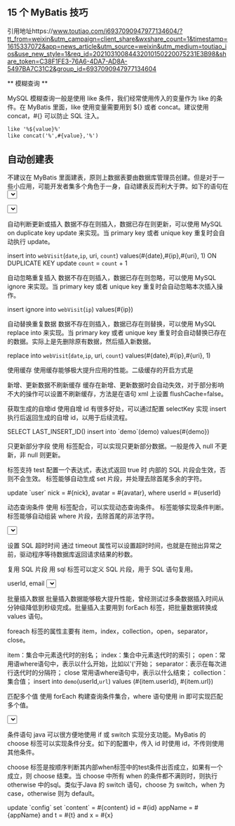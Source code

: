 
## 15 个 MyBatis 技巧

引用地址https://www.toutiao.com/i6937090947977134604/?tt_from=weixin&utm_campaign=client_share&wxshare_count=1&timestamp=1615337072&app=news_article&utm_source=weixin&utm_medium=toutiao_ios&use_new_style=1&req_id=20210310084432010150220075231E3B98&share_token=C38F1FE3-76A6-4DA7-AD8A-5497BA7C31C2&group_id=6937090947977134604

** 模糊查询 ** 

MySQL 模糊查询一般是使用 like 条件，我们经常使用传入的变量作为 like 的条件。在 MyBatis 里面，like 使用变量需要用到 ${} 或者 concat。建议使用 concat，#{} 可以防止 SQL 注入。

```xml
like '%${value}%'
like concat('%',#{value},'%')

```


## 自动创建表
不建议在 MyBatis 里面建表，原则上数据表要由数据库管理员创建。但是对于一些小应用，可能开发者集多个角色于一身，自动建表反而利大于弊。如下的语句在 <select> 标签内使用了 CREATE TABLE IF NOT EXISTS 语法，可以在无表时自动建表，有表时会跳过执行。

<select id="createTable">
  CREATE TABLE IF NOT EXISTS `demo` (
  `id` int(11) NOT NULL AUTO_INCREMENT,
  `path` varchar(128) NOT NULL COMMENT '路径'
  ) ENGINE=MyISAM DEFAULT CHARSET=utf8;
</select>


自动判断更新或插入
数据不存在则插入，数据已存在则更新，可以使用 MySQL on duplicate key update 来实现。当 primary key 或者 unique key 重复时会自动执行 update。

insert into `webVisit`(`date`,`ip`, uri, `count`)
values(#{date},#{ip},#{uri}, 1)
ON DUPLICATE KEY
update `count` = `count` + 1


自动忽略重复插入
数据不存在则插入，数据已存在则忽略，可以使用 MySQL ignore 来实现。当 primary key 或者 unique key 重复时会自动忽略本次插入操作。

insert ignore into `webVisit`(`ip`) values(#{ip})


自动替换重复数据
数据不存在则插入，数据已存在则替换，可以使用 MySQL replace into 来实现。当 primary key 或者 unique key 重复时会自动替换已存在的数据。实际上是先删除原有数据，然后插入新数据。

replace into `webVisit`(`date`,`ip`, uri, `count`)
values(#{date},#{ip},#{uri}, 1)


使用缓存
使用缓存能够极大提升应用的性能。二级缓存的开启方式是

<cache flushInterval="60000"></cache>


新增、更新数据不刷新缓存
缓存在新增、更新数据时会自动失效，对于部分影响不大的操作可以设置不刷新缓存，方法是在语句 xml 上设置 flushCache=false。

<update id="demo" flushCache="false"></update>


获取生成的自增id
使用自增 id 有很多好处，可以通过配置 selectKey 实现 insert 执行后返回生成的自增 id，以用于后续流程。

<insert id="insert" parameterType="demo">
  <selectKey keyProperty="id" order="AFTER" resultType="java.lang.Long">
    SELECT LAST_INSERT_ID()
  </selectKey>
  insert into `demo`(demo) values(#{demo})
</insert>


只更新部分字段
使用 <if> <set> 标签配合，可以实现只更新部分数据。一般是传入 null 不更新，非 null 则更新。

<if> 标签支持 test 配置一个表达式，表达式返回 true 时 <if> 内部的 SQL 片段会生效，否则不会生效。<set> 标签能够自动生成 set 片段，并处理去除首尾多余的字符。

<update id="updateById" parameterType="UserDO">
  update `user`
  <set>
    <if test="nick != null">
      nick = #{nick},
    </if>
    <if test="avatar != null">
      avatar = #{avatar},
    </if>
  </set>
  where userId = #{userId}
</update>


动态查询条件
使用 <if> <where> 标签配合，可以实现动态查询条件。<if> 标签能够实现条件判断。<where> 标签能够自动组装 where 片段，去除首尾的非法字符。

<select id="select" resultMap="resultMap">
  SELECT * FROM demo
  <where>
    <if test="userId != null">
      userId = #{userId}
    </if>
    <if test="nick != null">
      and nick = #{nick}
    </if>
  </where>
</select>


设置 SQL 超时时间
通过 timeout 属性可以设置超时时间，也就是在抛出异常之前，驱动程序等待数据库返回请求结果的秒数。

<update id="demo" timeout="100"></update>


复用 SQL 片段
用 sql 标签可以定义 SQL 片段，用于 SQL 语句复用。

<sql id="Base_Column_List">
  userId, email
</sql>
<select id="selectById" parameterType="java.lang.Long" resultMap="ResultMap">
  select
  <include refid="Base_Column_List" />
  from `user`
  where userId = #{userId}
</select>


批量插入数据
批量插入数据能够极大提升性能，曾经测试过多条数据插入时间从分钟级降低到秒级完成。批量插入主要用到 forEach 标签，把批量数据转换成 values 语句。

foreach 标签的属性主要有 item，index，collection，open，separator，close。

item：集合中元素迭代时的别名；
index：集合中元素迭代时的索引；
open：常用语where语句中，表示以什么开始，比如以'('开始；
separator：表示在每次进行迭代时的分隔符；
close 常用语where语句中，表示以什么结束；
collection：集合值；
<insert id="batchInsert" parameterType="java.util.List">
  insert into `demo`(userId,`url`)
  values
  <foreach collection="list" item="item" separator=",">
    (#{item.userId}, #{item.url})
  </foreach>
</insert>


匹配多个值
使用 forEach 构建查询条件集合，where 语句使用 in 即可实现匹配多个值。

<select id="queryById" resultMap="BaseReslutMap" >
  select * FROM entity
  where id in 
  <foreach collection="userids" item="userid" index="index" open="(" separator="," close=")">
    #{userid}
  </foreach>
</select>


条件语句
java 可以很方便地使用 if 或 switch 实现分支功能。MyBatis 的 choose 标签可以实现条件分支。如下的配置中，传入 id 时使用 id，不传则使用其他条件。

choose 标签是按顺序判断其内部when标签中的test条件出否成立，如果有一个成立，则 choose 结束。当 choose 中所有 when 的条件都不满则时，则执行 otherwise 中的sql。类似于Java 的 switch 语句，choose 为 switch，when 为 case，otherwise 则为 default。

<update id="update" parameterType="Config">
  update `config` set `content` = #{content}
  <where>
    <choose>
      <when test="id != null">
        id = #{id}
      </when>
      <otherwise>
        appName = #{appName} and t = #{t} and x = #{x}
      </otherwise>
    </choose>
  </where>
</update>
